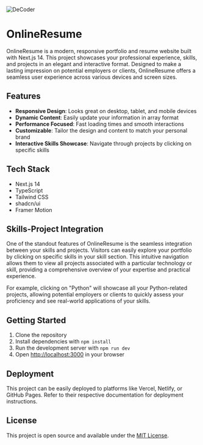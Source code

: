 ![DeCoder](https://github.com/user-attachments/assets/8e07beea-7e50-4383-810f-b54d6e090b4e)

# OnlineResume

OnlineResume is a modern, responsive portfolio and resume website built with Next.js 14. This project showcases your professional experience, skills, and projects in an elegant and interactive format. Designed to make a lasting impression on potential employers or clients, OnlineResume offers a seamless user experience across various devices and screen sizes.

## Features

- **Responsive Design**: Looks great on desktop, tablet, and mobile devices
- **Dynamic Content**: Easily update your information in array format
- **Performance Focused**: Fast loading times and smooth interactions
- **Customizable**: Tailor the design and content to match your personal brand
- **Interactive Skills Showcase**: Navigate through projects by clicking on specific skills

## Tech Stack

- Next.js 14
- TypeScript
- Tailwind CSS
- shadcn/ui
- Framer Motion

## Skills-Project Integration

One of the standout features of OnlineResume is the seamless integration between your skills and projects. Visitors can easily explore your portfolio by clicking on specific skills in your skill section. This intuitive navigation allows them to view all projects associated with a particular technology or skill, providing a comprehensive overview of your expertise and practical experience.

For example, clicking on "Python" will showcase all your Python-related projects, allowing potential employers or clients to quickly assess your proficiency and see real-world applications of your skills.

## Getting Started

1. Clone the repository
2. Install dependencies with `npm install`
3. Run the development server with `npm run dev`
4. Open [http://localhost:3000](http://localhost:3000) in your browser

## Deployment

This project can be easily deployed to platforms like Vercel, Netlify, or GitHub Pages. Refer to their respective documentation for deployment instructions.

## License

This project is open source and available under the [MIT License](LICENSE).
